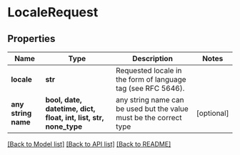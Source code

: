 # LocaleRequest


## Properties
Name | Type | Description | Notes
------------ | ------------- | ------------- | -------------
**locale** | **str** | Requested locale in the form of language tag (see RFC 5646). | 
**any string name** | **bool, date, datetime, dict, float, int, list, str, none_type** | any string name can be used but the value must be the correct type | [optional]

[[Back to Model list]](../README.md#documentation-for-models) [[Back to API list]](../README.md#documentation-for-api-endpoints) [[Back to README]](../README.md)


